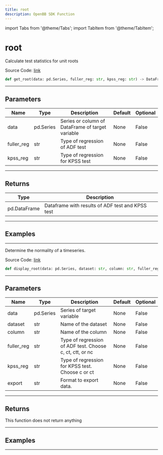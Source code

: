 ```yaml
---
title: root
description: OpenBB SDK Function
---
```


import Tabs from '@theme/Tabs';
import TabItem from '@theme/TabItem';

# root

<Tabs>
<TabItem value="model" label="Model" default>

Calculate test statistics for unit roots

Source Code: [link](https://github.com/OpenBB-finance/OpenBBTerminal/tree/main/openbb_terminal/econometrics/econometrics_model.py#L168)

```python
def get_root(data: pd.Series, fuller_reg: str, kpss_reg: str) -> DataFrame
```
---

## Parameters

| Name | Type | Description | Default | Optional |
| ---- | ---- | ----------- | ------- | -------- |
| data | pd.Series | Series or column of DataFrame of target variable | None | False |
| fuller_reg | str | Type of regression of ADF test | None | False |
| kpss_reg | str | Type of regression for KPSS test | None | False |

---

## Returns

| Type | Description |
| ---- | ----------- |
| pd.DataFrame | Dataframe with results of ADF test and KPSS test |

---

## Examples

---



</TabItem>
<TabItem value="view" label="View">

Determine the normality of a timeseries.

Source Code: [link](https://github.com/OpenBB-finance/OpenBBTerminal/tree/main/openbb_terminal/econometrics/econometrics_view.py#L197)

```python
def display_root(data: pd.Series, dataset: str, column: str, fuller_reg: str, kpss_reg: str, export: str) -> None
```
---

## Parameters

| Name | Type | Description | Default | Optional |
| ---- | ---- | ----------- | ------- | -------- |
| data | pd.Series | Series of target variable | None | False |
| dataset | str | Name of the dataset | None | False |
| column | str | Name of the column | None | False |
| fuller_reg | str | Type of regression of ADF test. Choose c, ct, ctt, or nc | None | False |
| kpss_reg | str | Type of regression for KPSS test. Choose c or ct | None | False |
| export | str | Format to export data. | None | False |

---

## Returns

This function does not return anything

---

## Examples

---



</TabItem>
</Tabs>